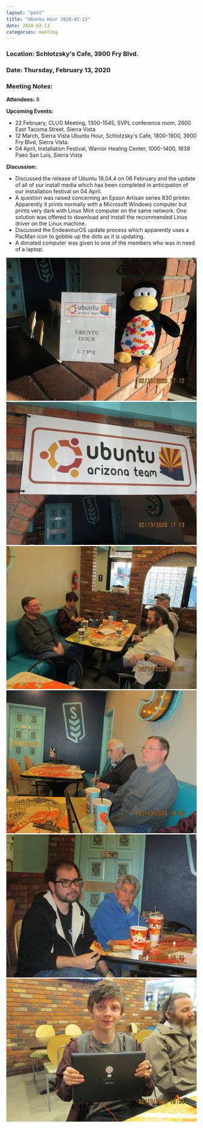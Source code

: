 ```yaml
---
layout: "post"
title: "Ubuntu Hour 2020-02-13"
date: 2020-02-13
categories: meeting
---
```


### Location: Schlotzsky's Cafe, 3900 Fry Blvd.

### Date: Thursday, February 13, 2020

### Meeting Notes:

**Attendees:** 8

**Upcoming Events:**

 * 22 February, CLUG Meeting, 1300-1545, SVPL conference room, 2600 East Tacoma Street, Sierra Vista
 * 12 March, Sierra Vista Ubuntu Hour, Schlotzsky's Cafe, 1800-1900, 3900 Fry Blvd, Sierra Vista.
 * 04 April, Installation Festival, Warrior Healing Center, 1000-1400, 1838 Paeo San Luis, Sierra Vista
 
**Discussion:**

 * Discussed the release of Ubuntu 18.04.4 on 06 February and the update of all of our install media which has been completed in anticipation of our installation festival on 04 April.
 * A question was raised concerning an Epson Artisan series 830 printer.  Apparently it prints normally with a Microsoft Windows computer but prints very dark with Linux Mint computer on the same network.  One solution was offered to download and install the recommended Linux driver on the Linux machine.
 * Discussed the EndeavourOS update process  which apparently uses a PacMan icon to gobble up the dots as it is updating.
 * A donated computer was given to one of the members who was in need of a laptop.
 
![alt text](https://raw.githubusercontent.com/CochiseLinuxUsersGroup/CochiseLinuxUsersGroup.github.io/master/images/rsz_sv_ubuntuhour_2020-02-13_1.jpg)
![alt text](https://raw.githubusercontent.com/CochiseLinuxUsersGroup/CochiseLinuxUsersGroup.github.io/master/images/rsz_sv_ubuntuhour_2020-02-13_2.jpg)
![alt text](https://raw.githubusercontent.com/CochiseLinuxUsersGroup/CochiseLinuxUsersGroup.github.io/master/images/rsz_sv_ubuntuhour_2020-02-13_3.jpg)
![alt text](https://raw.githubusercontent.com/CochiseLinuxUsersGroup/CochiseLinuxUsersGroup.github.io/master/images/rsz_sv_ubuntuhour_2020-02-13_4.jpg)
![alt text](https://raw.githubusercontent.com/CochiseLinuxUsersGroup/CochiseLinuxUsersGroup.github.io/master/images/rsz_sv_ubuntuhour_2020-02-13_5.jpg)
![alt text](https://raw.githubusercontent.com/CochiseLinuxUsersGroup/CochiseLinuxUsersGroup.github.io/master/images/rsz_sv_ubuntuhour_2020-02-13_6.jpg)
